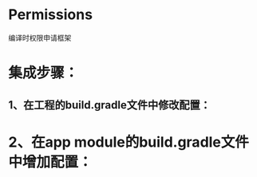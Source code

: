 
# Permissions
编译时权限申请框架

# 集成步骤：

## 1、在工程的build.gradle文件中修改配置：


# 2、在app module的build.gradle文件中增加配置：
